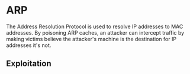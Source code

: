 # ARP

The Address Resolution Protocol is used to resolve IP addresses to MAC addresses. By poisoning ARP caches, an attacker can intercept traffic by making victims believe the attacker's machine is the destination for IP addresses it's not.

## Exploitation

